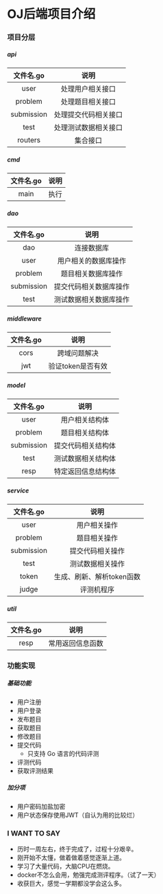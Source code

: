 # OJ后端项目介绍

### 项目分层

##### api

| 文件名.go  |         说明         |
| :--------: | :------------------: |
|    user    |   处理用户相关接口   |
|  problem   |   处理题目相关接口   |
| submission | 处理提交代码相关接口 |
|    test    | 处理测试数据相关接口 |
|  routers   |       集合接口       |

##### cmd

| 文件名.go | 说明 |
| :-------: | :--: |
|   main    | 执行 |

##### dao

| 文件名.go  |          说明          |
| :--------: | :--------------------: |
|    dao     |       连接数据库       |
|    user    |  用户相关的数据库操作  |
|  problem   |   题目相关数据库操作   |
| submission | 提交代码相关数据库操作 |
|    test    | 测试数据相关数据库操作 |

##### middleware

| 文件名.go |       说明        |
| :-------: | :---------------: |
|   cors    |   跨域问题解决    |
|    jwt    | 验证token是否有效 |

##### model

| 文件名.go  |        说明        |
| :--------: | :----------------: |
|    user    |   用户相关结构体   |
|  problem   |   题目相关结构体   |
| submission | 提交代码相关结构体 |
|    test    | 测试数据相关结构体 |
|    resp    | 特定返回信息结构体 |

##### service

| 文件名.go  |           说明            |
| :--------: | :-----------------------: |
|    user    |       用户相关操作        |
|  problem   |       题目相关操作        |
| submission |     提交代码相关操作      |
|    test    |     测试数据相关操作      |
|   token    | 生成、刷新、解析token函数 |
|   judge    |        评测机程序         |

##### util

| 文件名.go |       说明       |
| :-------: | :--------------: |
|   resp    | 常用返回信息函数 |

### 功能实现

##### 基础功能

- 用户注册
- 用户登录
- 发布题目
- 获取题目
- 修改题目
- 提交代码
  - 只支持 Go 语言的代码评测
- 评测代码
- 获取评测结果

##### 加分项

- 用户密码加盐加密
- 用户状态保存使用JWT（自认为用的比较烂）

### I WANT TO SAY

- 历时一周左右，终于完成了，过程十分艰辛。
- 刚开始不太懂，做着做着感觉逐渐上道。
- 学习了大量代码，大脑CPU在燃烧。
- docker不怎么会用，勉强完成测评程序。（试了一天）
- 收获巨大，感觉一学期都没学会这么多。